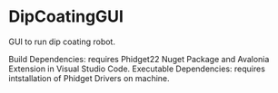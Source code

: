 # DipCoatingGUI
GUI to run dip coating robot.

Build Dependencies: requires Phidget22 Nuget Package and Avalonia Extension in Visual Studio Code. 
Executable Dependencies: requires intstallation of Phidget Drivers on machine.
